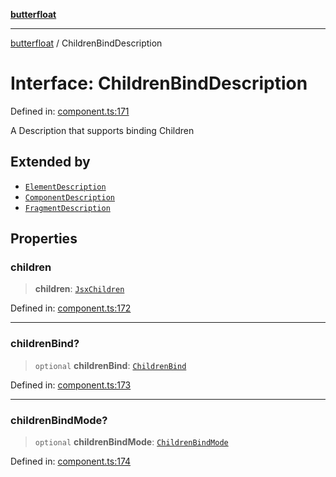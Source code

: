 [**butterfloat**](../README.md)

***

[butterfloat](../globals.md) / ChildrenBindDescription

# Interface: ChildrenBindDescription

Defined in: [component.ts:171](https://github.com/WorldMaker/butterfloat/blob/f0f5f6205e72911354af687f4fb1c543d3ebd586/component.ts#L171)

A Description that supports binding Children

## Extended by

- [`ElementDescription`](ElementDescription.md)
- [`ComponentDescription`](ComponentDescription.md)
- [`FragmentDescription`](FragmentDescription.md)

## Properties

### children

> **children**: [`JsxChildren`](../type-aliases/JsxChildren.md)

Defined in: [component.ts:172](https://github.com/WorldMaker/butterfloat/blob/f0f5f6205e72911354af687f4fb1c543d3ebd586/component.ts#L172)

***

### childrenBind?

> `optional` **childrenBind**: [`ChildrenBind`](../type-aliases/ChildrenBind.md)

Defined in: [component.ts:173](https://github.com/WorldMaker/butterfloat/blob/f0f5f6205e72911354af687f4fb1c543d3ebd586/component.ts#L173)

***

### childrenBindMode?

> `optional` **childrenBindMode**: [`ChildrenBindMode`](../type-aliases/ChildrenBindMode.md)

Defined in: [component.ts:174](https://github.com/WorldMaker/butterfloat/blob/f0f5f6205e72911354af687f4fb1c543d3ebd586/component.ts#L174)
